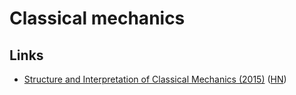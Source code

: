 # Classical mechanics

## Links

- [Structure and Interpretation of Classical Mechanics (2015)](https://mitpress.mit.edu/sites/default/files/titles/content/sicm_edition_2/toc.html) ([HN](https://news.ycombinator.com/item?id=19765019))
